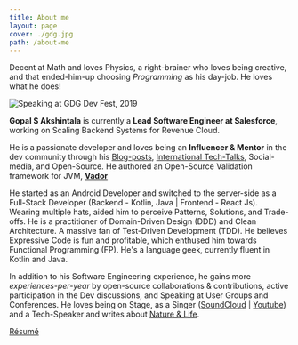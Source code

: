 ```yaml
---
title: About me
layout: page
cover: ./gdg.jpg
path: /about-me
---
```


Decent at Math and loves Physics, a right-brainer who loves being creative, and that ended-him-up choosing _Programming_ as his day-job. He loves what he does!

![Speaking at GDG Dev Fest, 2019](gdg.jpg)

**Gopal S Akshintala** is currently a **Lead Software Engineer at Salesforce**, working on Scaling Backend Systems for Revenue Cloud.

He is a passionate developer and loves being an **Influencer & Mentor** in the dev community through his [Blog-posts](/),
[International Tech-Talks](/my-talks), Social-media, and Open-Source.
He authored an Open-Source Validation framework for JVM, [**Vador**](https://github.com/salesforce-misc/Vador)

He started as an Android Developer and switched to the server-side as a Full-Stack Developer (Backend - Kotlin, Java | Frontend - React Js).
Wearing multiple hats, aided him to perceive Patterns, Solutions, and Trade-offs.
He is a practitioner of Domain-Driven Design (DDD) and Clean Architecture.
A massive fan of Test-Driven Development (TDD).
He believes Expressive Code is fun and profitable, which enthused him towards Functional Programming (FP).
He's a language geek, currently fluent in Kotlin and Java.

In addition to his Software Engineering experience, he gains more _experiences-per-year_ by open-source collaborations & contributions,
active participation in the Dev discussions, and Speaking at User Groups and Conferences.
He loves being on Stage, as a Singer ([SoundCloud](http://bit.ly/agssc) | [Youtube](https://youtube.com/playlist?list=PLrJbJ9wDl9EB5lKs1L13pJDOKp9yg0YF9))
and a Tech-Speaker and writes about [Nature & Life](https://leafonthewind.netlify.app/).

[Résumé](bit.ly/resume-ga)
